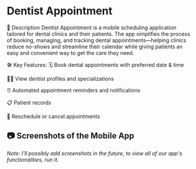 # Dentist Appointment

📱 Description
Dentist Appointment is a mobile scheduling application tailored for dental clinics and their patients. The app simplifies the process of booking, managing, and tracking dental appointments—helping clinics reduce no-shows and streamline their calendar while giving patients an easy and convenient way to get the care they need.

🛠️ Key Features:
🗓️ Book dental appointments with preferred date & time

👨‍⚕️ View dentist profiles and specializations

⏰ Automated appointment reminders and notifications

📋 Patient records

🔄 Reschedule or cancel appointments


## 📷 Screenshots of the Mobile App

_Note: I'll possibly add screenshots in the future, to view all of our app's functionalities, run it._

